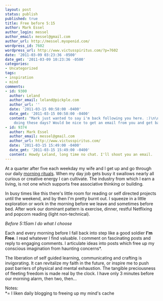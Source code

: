 ```yaml
---
layout: post
status: publish
published: true
title: Free before 5:15
author: Mark Essel
author_login: messel
author_email: messel@gmail.com
author_url: http://messel.myopenid.com/
wordpress_id: 7602
wordpress_url: http://www.victusspiritus.com/?p=7602
date: '2011-03-09 03:23:36 -0500'
date_gmt: '2011-03-09 10:23:36 -0500'
categories:
- Uncategorized
tags:
- inspiration
- mind
comments:
- id: 9300
  author: Leland
  author_email: leland@pickple.com
  author_url: ''
  date: '2011-03-15 00:58:00 -0400'
  date_gmt: '2011-03-15 00:58:00 -0400'
  content: "Mark just wanted to say i'm back following you here. :)\n\nHow are you
    doing these days? Would be nice to get an email from you and get back in touch. "
- id: 9374
  author: Mark Essel
  author_email: messel@gmail.com
  author_url: http://www.victusspiritus.com/
  date: '2011-03-15 15:49:00 -0400'
  date_gmt: '2011-03-15 15:49:00 -0400'
  content: Howdy Leland, long time no chat. I'll shoot you an email.
---
```

<p>At a quarter after five each weekday my wife and I get up and go through our daily <a href="http://www.victusspiritus.com/2010/12/21/lifes-default-rituals-or-jeez-my-workdays-are-boring/">morning rituals</a>. When my day job gets busy it swallows nearly all curious or creative energy I can cultivate. The industry from which I earn a living, is not one which supports free associative thinking or building. </p>
<p>In busy times like this there's little room for reading or self directed projects until the weekend, and by then I'm pretty burnt out. I squeeze in a little exploration or work in the morning before we leave and sometimes before bed. After work our dominant pattern is exercise, dinner, restful Netflixing and popcorn reading (light non-technical).</p>
<p><I>Before 5:15am I do what I choose</I></p>
<p>Each and every morning before I fall back into step like a good soldier <b>I'm Free</b>. I read whatever I find valuable. I comment on fascinating posts and reply to engaging comments. I articulate ideas into posts which free up my conscious imagination from haunting concerns*. </p>
<p>The liberation of self guided learning, communicating and crafting is invigorating. It can revitalize my faith in the future, or inspire me to push past barriers of physical and mental exhaustion. The tangible preciousness of fleeting freedom is made real by the clock. I have only 3 minutes before our morning alarm, then two, then...</p>
<p>Notes:<br />
*= I liken daily blogging to freeing up my mind's cache</p>
